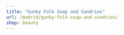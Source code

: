```yaml
---
title: "Gunky Folk Soap and Sundries"
url: /madrid/gunky-folk-soap-and-sundries/
shop: beauty
---
```

